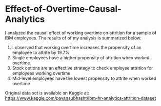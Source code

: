 # Effect-of-Overtime-Causal-Analytics

I analyzed the causal effect of working overtime on attrition for a sample of IBM employees. The results of
of my analysis is summarized below:

1. I observed that working overtime increases the propensity of an employee to attrite by 19.7%
2. Single employees have a higher propensity of attrition when worked overtime
3. Stock options are an effective strategy to check employee attrition for employees working
overtime
4. Mid-level employees have the lowest propensity to attrite when worked overtime

Original data set is available on Kaggle at: https://www.kaggle.com/pavansubhasht/ibm-hr-analytics-attrition-dataset 
